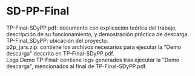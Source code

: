 # SD-PP-Final
TP-Final-SDyPP.pdf: documento con explicación teórica del trabajo, descripción de su funcionamiento, y demostración práctica de descarga.  
TP-Final_SDyPP: ubicación del proyecto.  
p2p_jars.zip: contiene los archivos necesarios para ejecutar la "Demo descarga" descrita en TP-Final-SDyPP.pdf.  
Logs Demo TP-Final: contiene logs generados tras ejecutar la "Demo descarga", mencionados al final de TP-Final-SDyPP.pdf.
